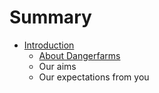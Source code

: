 # Summary

* [Introduction](README.md)
   * [About Dangerfarms](about_dangerfarms.md)
   * Our aims
   * Our expectations from you


